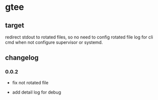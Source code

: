 # gtee


## target


redirect stdout to rotated files, so no need to config rotated file log for cli cmd when not configure supervisor or systemd.


## changelog


### 0.0.2

* fix not rotated file

* add detail log for debug




